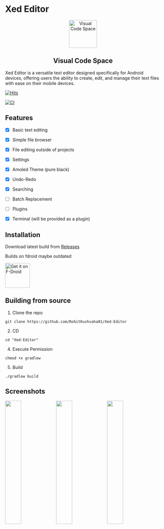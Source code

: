 


# Xed Editor

<p align="center">
  <img src="./fastlane/metadata/Android/images/icon.png
" alt="Visual Code Space" width="90" height="90"/>
</p>

<h2 align="center"><b>Visual Code Space</b></h2>

<div align="center">
</p>

</div>Xed Editor is a versatile text editor designed specifically for Android devices, offering users the ability to create, edit, and manage their text files with ease on their mobile devices.

[![Hits](https://hits.seeyoufarm.com/api/count/incr/badge.svg?url=https%3A%2F%2Fgithub.com%2FRohitKushvaha01%2FXed-Editor&count_bg=%2379C83D&title_bg=%23555555&icon=&icon_color=%23E7E7E7&title=hits&edge_flat=false)](https://hits.seeyoufarm.com)

[![CI](https://github.com/Rohitkushvaha01/Xed-Editor/actions/workflows/android.yml/badge.svg?event=push)](https://github.com/Rohitkushvaha01/Xed-Editor/actions/workflows/android.yml)

## Features
- [x] Basic text editing
- [x] Simple file browser
- [x] File editing outside of projects
- [x] Settings
- [x] Amoled Theme (pure black)
- [x] Undo-Redo
- [x] Searching
- [ ] Batch Replacement
- [ ] Plugins
- [x] Terminal (will be provided as a plugin)




## Installation

Download latest build
from [Releases](https://github.com/RohitKushvaha01/Xed-Editor/releases)

Builds on fdroid maybe outdated

[<img src="https://fdroid.gitlab.io/artwork/badge/get-it-on.png"
    alt="Get it on F-Droid"
    height="80">](https://f-droid.org/packages/com.rk.xededitor)


## Building from source

1. Clone the repo
   
```git clone https://github.com/RohitKushvaha01/Xed-Editor```

2. CD

```cd "Xed-Editor"```

4. Execute Permission
   
```chmod +x gradlew```

5. Build
   
```./gradlew build```


## Screenshots

<div >
<img src="/fastlane/metadata/android/en-US/images/phoneScreenshots/01.jpg" width="32%" /> <img src="/fastlane/metadata/android/en-US/images/phoneScreenshots/02.jpg" width="32%" /> <img src="/fastlane/metadata/android/en-US/images/phoneScreenshots/03.jpg" width="32%" />
</div>
